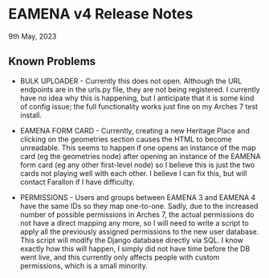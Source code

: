 EAMENA v4 Release Notes
=======================

9th May, 2023

Known Problems
--------------

* BULK UPLOADER - Currently this does not open. Although the URL endpoints are
  in the urls.py file, they are not being registered. I currently have no idea
  why this is happening, but I anticipate that it is some kind of config
  issue; the full functionality works just fine on my Arches 7 test install.

* EAMENA FORM CARD - Currently, creating a new Heritage Place and clicking on
  the geometries section causes the HTML to become unreadable. This seems to
  happen if one opens an instance of the map card (eg the geometries node)
  after opening an instance of the EAMENA form card (eg any other first-level
  node) so I believe this is just the two cards not playing well with each
  other. I believe I can fix this, but will contact Farallon if I have
  difficulty.

* PERMISSIONS <a name="permis"></a>- Users and groups between EAMENA 3 and EAMENA 4 have the same
  IDs so they map one-to-one. Sadly, due to the increased number of possible 
  permissions in Arches 7, the actual permissions do not have a direct
  mapping any more, so I will need to write a script to apply all the
  previously assigned permissions to the new user database. This script will
  modify the Django database directly via SQL. I know exactly how this
  will happen, I simply did not have time before the DB went live, and
  this currently only affects people with custom permissions, which is a
  small minority.

